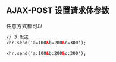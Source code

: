 ## AJAX-POST 设置请求体参数

任意方式都可以

```html
// 3.发送
xhr.send('a=100&b=200&c=300');
```

```html
xhr.send('a:100&b:200&c:300');
```
